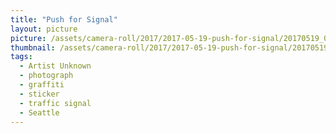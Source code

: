 ```yaml
---
title: "Push for Signal"
layout: picture
picture: /assets/camera-roll/2017/2017-05-19-push-for-signal/20170519_020919772_iOS.jpg
thumbnail: /assets/camera-roll/2017/2017-05-19-push-for-signal/20170519_020919772_iOS-thumbnail.jpg
tags:
  - Artist Unknown
  - photograph
  - graffiti
  - sticker
  - traffic signal
  - Seattle
---
```

